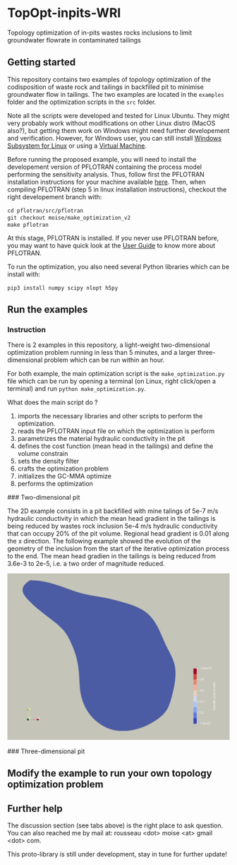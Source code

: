 # TopOpt-inpits-WRI
Topology optimization of in-pits wastes rocks inclusions to limit groundwater flowrate in contaminated tailings

## Getting started

This repository contains two examples of topology optimization of the codisposition of waste rock and tailings in backfilled pit to minimise groundwater flow in tailings.
The two examples are located in the `examples` folder and the optimization scripts in the `src` folder.

Note all the scripts were developed and tested for Linux Ubuntu. They might very probably work without modifications on other Linux distro (MacOS also?), but getting them work on Windows might need further developement and verification.
However, for Windows user, you can still install [Windows Subsystem for Linux](https://docs.microsoft.com/en-us/windows/wsl/install) or using a [Virtual Machine](https://www.virtualbox.org/wiki/Downloads).

Before running the proposed example, you will need to install the developement version of PFLOTRAN containing the process model performing the sensitivity analysis.
Thus, follow first the PFLOTRAN installation instructions for your machine available [here](http://doc-dev.pflotran.org/user_guide/how_to/installation/installation.html).
Then, when compiling PFLOTRAN (step 5 in linux installation instructions), checkout the right developement branch with:
```
cd pflotran/src/pflotran
git checkout moise/make_optimization_v2
make pflotran
```

At this stage, PFLOTRAN is installed.
If you never use PFLOTRAN before, you may want to have quick look at the [User Guide](http://doc-dev.pflotran.org/user_guide/user_guide.html) to know more about PFLOTRAN.

To run the optimization, you also need several Python libraries which can be install with:
```
pip3 install numpy scipy nlopt h5py
```


## Run the examples

### Instruction

There is 2 examples in this repository, a light-weight two-dimensional optimization problem running in less than 5 minutes, and a larger three-dimensional problem which can be run within an hour.

For both example, the main optimization script is the `make_optimization.py` file which can be run by opening a terminal (on Linux, right click/open a terminal) and run `python make_optimization.py`.

What does the main script do ?
1. imports the necessary libraries and other scripts to perform the optimization.
2. reads the PFLOTRAN input file on which the optimization is perform
3. parametrizes the material hydraulic conductivity in the pit
4. defines the cost function (mean head in the tailings) and define the volume constrain
5. sets the density filter
6. crafts the optimization problem
7. initializes the GC-MMA optimize
8. performs the optimization


### Two-dimensional pit

The 2D example consists in a pit backfilled with mine talings of 5e-7 m/s hydraulic conductivity in which the mean head gradient in the tailings is being reduced by wastes rock inclusion 5e-4 m/s hydraulic conductivity that can occupy 20% of the pit volume.
Regional head gradient is 0.01 along the x direction.
The following example showed the evolution of the geometry of the inclusion from the start of the iterative optimization process to the end.
The mean head gradien in the tailings is being reduced from 3.6e-3 to 2e-5, i.e. a two order of magnitude reduced.

![2D example](https://github.com/MoiseRousseau/TopOpt-inpits-WRI/blob/main/examples/2D_pit/results.gif)


### Three-dimensional pit



## Modify the example to run your own topology optimization problem


## Further help

The discussion section (see tabs above) is the right place to ask question.
You can also reached me by mail at: rousseau \<dot\> moise \<at\> gmail \<dot\> com.

This proto-library is still under development, stay in tune for further update!
